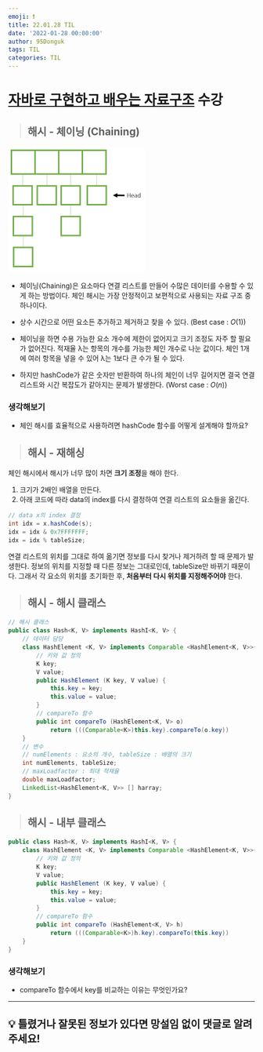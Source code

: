 ```yaml
---
emoji: ❗
title: 22.01.28 TIL
date: '2022-01-28 00:00:00'
author: 95Donguk
tags: TIL
categories: TIL
---
```


# [자바로 구현하고 배우는 자료구조](https://www.boostcourse.org/cs204) 수강

> ## 해시 - 체이닝 (Chaining)

![Hash_chaining.PNG](Hash_chaining.PNG)

* 체이닝(Chaining)은 요소마다 연결 리스트를 만들어 수많은 데이터를 수용할 수 있게 하는 방법이다. 체인 해시는 가장 안정적이고 보편적으로 사용되는 자료 구조 중 하나이다.

* 상수 시간으로 어떤 요소든 추가하고 제거하고 찾을 수 있다. (Best case : $O(1)$)

* 체이닝을 하면 수용 가능한 요소 개수에 제한이 없어지고 크기 조정도 자주 할 필요가 없어진다. 적재율 λ는 항목의 개수를 가능한 체인 개수로 나눈 값이다. 체인 1개에 여러 항목을 넣을 수 있어 λ는 1보다 큰 수가 될 수 있다.

* 하지만 hashCode가 같은 숫자만 반환하여 하나의 체인이 너무 길어지면 결국 연결 리스트와 시간 복잡도가 같아지는 문제가 발생한다. (Worst case : $O(n)$)

### 생각해보기
* 체인 해시를 효율적으로 사용하려면 hashCode 함수를 어떻게 설계해야 할까요?

> ## 해시 - 재해싱
체인 해시에서 해시가 너무 많이 차면 **크기 조정**을 해야 한다.
1. 크기가 2배인 배열을 만든다.
2. 아래 코드에 따라 data의 index를 다시 결정하여 연결 리스트의 요소들을 옮긴다.

```java
// data x의 index 결정
int idx = x.hashCode(s);
idx = idx & 0x7FFFFFFF;
idx = idx % tableSize;
```

연결 리스트의 위치를 그대로 하여 옮기면 정보를 다시 찾거나 제거하려 할 때 문제가 발생한다. 정보의 위치를 지정할 때 다른 정보는 그대로인데, tableSize만 바뀌기 때문이다. 그래서 각 요소의 위치를 초기화한 후, **처음부터 다시 위치를 지정해주어야** 한다.

> ## 해시 - 해시 클래스
```java
// 해시 클래스
public class Hash<K, V> implements HashI<K, V> {
	// 데이터 담당
	class HashElement <K, V> implements Comparable <HashElement<K, V>>{
		// 키와 값 정의
		K key;
		V value;
		public HashElement (K key, V value) {
			this.key = key;
			this.value = value;
		}
		// compareTo 함수
		public int compareTo (HashElement<K, V> o)
			return (((Comparable<K>)this.key).compareTo(o.key))
	}
	// 변수
	// numElements : 요소의 개수, tableSize : 배열의 크기
	int numElements, tableSize; 
	// maxLoadfactor : 최대 적재율
	double maxLoadfactor;
	LinkedList<HashElement<K, V>> [] harray;
}
```

> ## 해시 - 내부 클래스
```java
public class Hash<K, V> implements HashI<K, V> {
	class HashElement <K, V> implements Comparable <HashElement<K, V>>{
		// 키와 값 정의
		K key;
		V value;
		public HashElement (K key, V value) {
			this.key = key;
			this.value = value;
		}
		// compareTo 함수
		public int compareTo (HashElement<K, V> h)
			return (((Comparable<K>)h.key).compareTo(this.key))
	}
}
```

### 생각해보기
*  compareTo 함수에서 key를 비교하는 이유는 무엇인가요?

***
## 💡 틀렸거나 잘못된 정보가 있다면 망설임 없이 댓글로 알려주세요!

